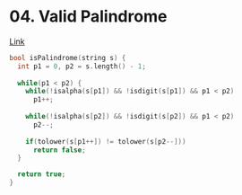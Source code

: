 # 04. Valid Palindrome

[Link](https://leetcode.com/problems/valid-palindrome/)

```cpp
bool isPalindrome(string s) {
  int p1 = 0, p2 = s.length() - 1;
  
  while(p1 < p2) {
    while(!isalpha(s[p1]) && !isdigit(s[p1]) && p1 < p2)
      p1++;
  
    while(!isalpha(s[p2]) && !isdigit(s[p2]) && p1 < p2)
      p2--;
    
    if(tolower(s[p1++]) != tolower(s[p2--]))
      return false;
  }

  return true;
}
```
